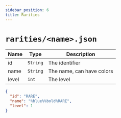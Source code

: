 ```yaml
---
sidebar_position: 6
title: Rarities
---
```


# `rarities/<name>.json`

| Name | Type | Description |
| --- | --- | --- |
| id | `String` | The identifier |
| name | `String` | The name, can have colors |
| level | `int` | The level |

```json
{
  "id": "RARE",
  "name": "%blue%%bold%RARE",
  "level": 1
}
```
